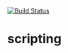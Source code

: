 
[![Build Status](https://travis-ci.org/nelfadi/scripting.svg?branch=master)](https://travis-ci.org/nelfadi/scripting)
# scripting
